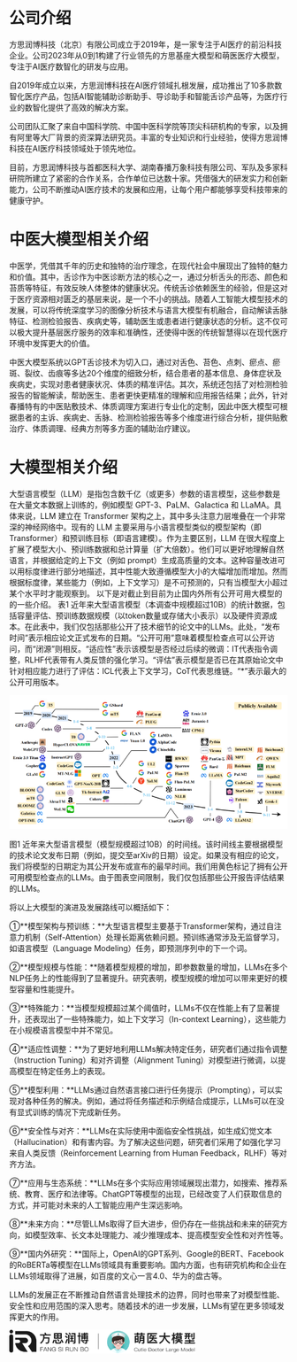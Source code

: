 # 公司介绍

方思润博科技（北京）有限公司成立于2019年，是一家专注于AI医疗的前沿科技企业。公司2023年从0到1构建了行业领先的方思基座大模型和萌医医疗大模型，专注于AI医疗数智化的研发与应用。

自2019年成立以来，方思润博科技在AI医疗领域扎根发展，成功推出了10多款数智化医疗产品，包括AI智能辅助诊断助手、导诊助手和智能舌诊产品等，为医疗行业的数智化提供了高效的解决方案。

公司团队汇聚了来自中国科学院、中国中医科学院等顶尖科研机构的专家，以及拥有阿里等大厂背景的资深算法研究员。丰富的专业知识和行业经验，使得方思润博科技在AI医疗科技领域处于领先地位。

目前，方思润博科技与首都医科大学、湖南春播万象科技有限公司、军队及多家科研院所建立了紧密的合作关系，合作单位已达数十家。凭借强大的研发实力和创新能力，公司不断推动AI医疗技术的发展和应用，让每个用户都能够享受科技带来的健康守护。

# 中医大模型相关介绍

中医学，凭借其千年的历史和独特的治疗理念，在现代社会中展现出了独特的魅力和价值。其中，舌诊作为中医诊断方法的核心之一，通过分析舌头的形态、颜色和苔质等特征，有效反映人体整体的健康状况。传统舌诊依赖医生的经验，但是这对于医疗资源相对匮乏的基层来说，是一个不小的挑战。随着人工智能大模型技术的发展，可以将传统深度学习的图像分析技术与语言大模型有机融合，自动解读舌脉特征、检测检验报告、疾病史等，辅助医生或患者进行健康状态的分析。这不仅可以极大提升基层医疗服务的效率和准确性，还使得中医的传统智慧得以在现代医疗环境中发挥更大的价值。

中医大模型系统以GPT舌诊技术为切入口，通过对舌色、苔色、点刺、瘀点、瘀斑、裂纹、齿痕等多达20个维度的细致分析，结合患者的基本信息、身体症状及疾病史，实现对患者健康状况、体质的精准评估。其次，系统还包括了对检测检验报告的智能解读，帮助医生、患者更快更精准的理解和应用报告结果；此外，针对春播特有的中医贴敷技术、体质调理方案进行专业化的定制，因此中医大模型可根据患者的主诉、疾病史、舌脉、检测检验报告等多个维度进行综合分析，提供贴敷治疗、体质调理、经典方剂等多方面的辅助治疗建议。

# 大模型相关介绍

大型语言模型（LLM）是指包含数千亿（或更多）参数的语言模型，这些参数是在大量文本数据上训练的，例如模型 GPT-3、PaLM、Galactica 和 LLaMA。具体来说，LLM 建立在 Transformer 架构之上，其中多头注意力层堆叠在一个非常深的神经网络中。现有的 LLM 主要采用与小语言模型类似的模型架构（即 Transformer）和预训练目标（即语言建模）。作为主要区别，LLM 在很大程度上扩展了模型大小、预训练数据和总计算量（扩大倍数）。他们可以更好地理解自然语言，并根据给定的上下文（例如 prompt）生成高质量的文本。这种容量改进可以用标度律进行部分地描述，其中性能大致遵循模型大小的大幅增加而增加。然而根据标度律，某些能力（例如，上下文学习）是不可预测的，只有当模型大小超过某个水平时才能观察到。 以下是对截止到目前为止国内外所有公开可用大模型的的一些介绍。 表1 近年来大型语言模型（本调查中规模超过10B）的统计数据，包括容量评估、预训练数据规模（以token数量或存储大小表示）以及硬件资源成本。在此表中，我们仅包括那些公开了技术细节的论文中的LLMs。此处，“发布时间”表示相应论文正式发布的日期。“公开可用”意味着模型检查点可以公开访问，而“闭源”则相反。“适应性”表示该模型是否经过后续的微调：IT代表指令调整，RLHF代表带有人类反馈的强化学习。“评估”表示模型是否已在其原始论文中针对相应能力进行了评估：ICL代表上下文学习，CoT代表思维链。“\*”表示最大的公开可用版本。

![](./assets/bigmodel2.png)

图1 近年来大型语言模型（模型规模超过10B）的时间线。该时间线主要根据模型的技术论文发布日期（例如，提交至arXiv的日期）设定。如果没有相应的论文，我们将模型的日期定为其公开发布或宣布的最早时间。我们用黄色标记了拥有公开可用模型检查点的LLMs。由于图表空间限制，我们仅包括那些公开报告评估结果的LLMs。

将以上大模型的演进及发展路线可以概括如下：

①**模型架构与预训练：**大型语言模型主要基于Transformer架构，通过自注意力机制（Self-Attention）处理长距离依赖问题。预训练通常涉及无监督学习，如语言模型（Language Modeling）任务，即预测序列中的下一个词。

②**模型规模与性能：**随着模型规模的增加，即参数数量的增加，LLMs在多个NLP任务上的性能得到了显著提升。研究表明，模型规模的增加可以带来更好的模型容量和性能提升。

③**特殊能力：**当模型规模超过某个阈值时，LLMs不仅在性能上有了显著提升，还表现出了一些特殊能力，如上下文学习（In-context Learning），这些能力在小规模语言模型中并不常见。

④**适应性调整：**为了更好地利用LLMs解决特定任务，研究者们通过指令调整（Instruction Tuning）和对齐调整（Alignment Tuning）对模型进行微调，以提高模型在特定任务上的表现。

⑤**模型利用：**LLMs通过自然语言接口进行任务提示（Prompting），可以实现对各种任务的解决。例如，通过将任务描述和示例结合成提示，LLMs可以在没有显式训练的情况下完成新任务。

⑥**安全性与对齐：**LLMs在实际使用中面临安全性挑战，如生成幻觉文本（Hallucination）和有害内容。为了解决这些问题，研究者们采用了如强化学习来自人类反馈（Reinforcement Learning from Human Feedback，RLHF）等对齐方法。

⑦**应用与生态系统：**LLMs在多个实际应用领域展现出潜力，如搜索、推荐系统、教育、医疗和法律等。ChatGPT等模型的出现，已经改变了人们获取信息的方式，并可能对未来的人工智能应用产生深远影响。

⑧**未来方向：**尽管LLMs取得了巨大进步，但仍存在一些挑战和未来的研究方向，如模型效率、长文本处理能力、减少推理成本、提高模型安全性和对齐性等。

⑨**国内外研究：**国际上，OpenAI的GPT系列、Google的BERT、Facebook的RoBERTa等模型在LLMs领域具有重要影响。国内方面，也有研究机构和企业在LLMs领域取得了进展，如百度的文心一言4.0、华为的盘古等。

LLMs的发展正在不断推动自然语言处理技术的边界，同时也带来了对模型性能、安全性和应用范围的深入思考。随着技术的进一步发展，LLMs有望在更多领域发挥更大的作用。

<img src="./assets/萌医logo-1716360570499-1.png" alt="萌医logo" style="zoom:33%;" />

